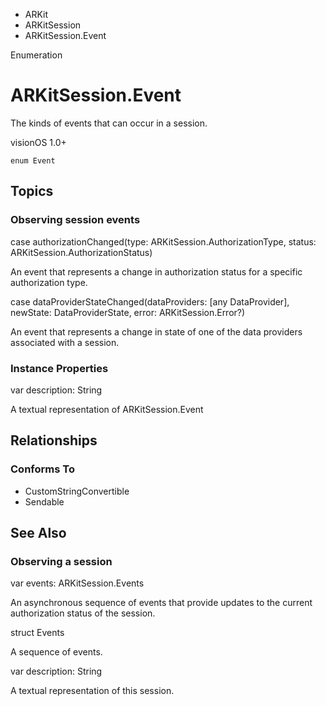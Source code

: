 

- ARKit
- ARKitSession
-  ARKitSession.Event 

Enumeration

# ARKitSession.Event

The kinds of events that can occur in a session.

visionOS 1.0+

``` source
enum Event
```

## Topics

### Observing session events

case authorizationChanged(type: ARKitSession.AuthorizationType, status: ARKitSession.AuthorizationStatus)

An event that represents a change in authorization status for a specific authorization type.

case dataProviderStateChanged(dataProviders: [any DataProvider], newState: DataProviderState, error: ARKitSession.Error?)

An event that represents a change in state of one of the data providers associated with a session.

### Instance Properties

var description: String

A textual representation of ARKitSession.Event

## Relationships

### Conforms To

- CustomStringConvertible
- Sendable

## See Also

### Observing a session

var events: ARKitSession.Events

An asynchronous sequence of events that provide updates to the current authorization status of the session.

struct Events

A sequence of events.

var description: String

A textual representation of this session.

